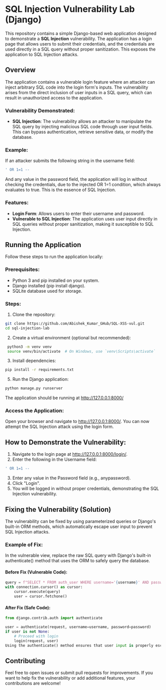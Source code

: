 # SQL Injection Vulnerability Lab (Django)

This repository contains a simple Django-based web application designed to demonstrate a **SQL Injection** vulnerability. The application has a login page that allows users to submit their credentials, and the credentials are used directly in a SQL query without proper sanitization. This exposes the application to SQL Injection attacks.

## Overview

The application contains a vulnerable login feature where an attacker can inject arbitrary SQL code into the login form's inputs. The vulnerability arises from the direct inclusion of user inputs in a SQL query, which can result in unauthorized access to the application.

### Vulnerability Demonstrated:

- **SQL Injection**: The vulnerability allows an attacker to manipulate the SQL query by injecting malicious SQL code through user input fields. This can bypass authentication, retrieve sensitive data, or modify the database.

### Example:
If an attacker submits the following string in the username field:

```sql
' OR 1=1 -- 
```
And any value in the password field, the application will log in without checking the credentials, due to the injected OR 1=1 condition, which always evaluates to true. This is the essence of SQL Injection.

### Features:
- **Login Form**: Allows users to enter their username and password.
- **Vulnerable to SQL Injection**: The application uses user input directly in SQL queries without proper sanitization, making it susceptible to SQL Injection.
  
## Running the Application
Follow these steps to run the application locally:

### Prerequisites:
- Python 3 and pip installed on your system.
- Django installed (pip install django).
- SQLite database used for storage.

### Steps:
1. Clone the repository:
```bash
git clone https://github.com/Abishek_Kumar_GHub/SQL-XSS-vul.git
cd sql-injection-lab
```
2. Create a virtual environment (optional but recommended):
```bash
 python3 -m venv venv
 source venv/bin/activate  # On Windows, use `venv\Scripts\activate`
```
3. Install dependencies:
```bash
pip install -r requirements.txt
```
5. Run the Django application:
```bash
python manage.py runserver
```
The application should be running at http://127.0.0.1:8000/

### Access the Application:
Open your browser and navigate to http://127.0.0.1:8000/. You can now attempt the SQL Injection attack using the login form.

## How to Demonstrate the Vulnerability:
1. Navigate to the login page at http://127.0.0.1:8000/login/.
2. Enter the following in the Username field:
```sql
' OR 1=1 --
```
3. Enter any value in the Password field (e.g., anypassword).
4. Click "Login".
5. You will be logged in without proper credentials, demonstrating the SQL Injection vulnerability.
   
## Fixing the Vulnerability (Solution)
The vulnerability can be fixed by using parameterized queries or Django's built-in ORM methods, which automatically escape user input to prevent SQL Injection attacks.

### Example of Fix:
In the vulnerable view, replace the raw SQL query with Django's built-in authenticate() method that uses the ORM to safely query the database.

#### Before Fix (Vulnerable Code):

```python
query = f"SELECT * FROM auth_user WHERE username='{username}' AND password='{password}'"
with connection.cursor() as cursor:
    cursor.execute(query)
    user = cursor.fetchone()
```
#### After Fix (Safe Code):

```python
from django.contrib.auth import authenticate

user = authenticate(request, username=username, password=password)
if user is not None:
    # Proceed with login
    login(request, user)
Using the authenticate() method ensures that user input is properly escaped and prevents SQL Injection attacks.
```

## Contributing
Feel free to open issues or submit pull requests for improvements. If you want to help fix the vulnerability or add additional features, your contributions are welcome!

